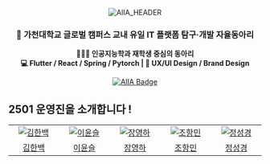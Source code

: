 <p align="center">
    <img src="https://github.com/user-attachments/assets/2c50d376-15f7-49df-ab4f-616ef0703319" alt="AIIA_HEADER">

</p>

<h3 align="center">🐬 가천대학교 글로벌 캠퍼스 교내 유일 IT 플랫폼 탐구·개발 자율동아리</h3>

<p align="center">
  <strong>👨🏻‍💻 인공지능학과 재학생 중심의 동아리 <br>
  💻 Flutter / React / Spring / Pytorch | 🚀 UX/UI Design / Brand Design</strong>
</p>

<p align="center">
  <a href="https://new.aiia-gcu.com" target="_blank">
    <img src="https://img.shields.io/badge/AIIA Main Homepage-292929?style=for-the-badge&logo=React&logoColor=white" alt="AIIA Badge">
  </a>
</p>

## 2501 운영진을 소개합니다 !

<table>
  <tr>
    <td align="center" width="150px">
      <a href="https://github.com/The-Martin-Kim" target="_blank">
        <img src="https://github.com/The-Martin-Kim.png?size=230" alt="김한백" />
      </a>
    </td>
      <td align="center" width="150px">
      <a href="https://github.com/941-life" target="_blank">
        <img src="https://github.com/941-life.png?size=230" alt="이윤슬" />
      </a>
    </td>
    <td align="center" width="150px">
      <a href="https://github.com/kanade012" target="_blank">
        <img src="https://github.com/kanade012.png?size=230" alt="장영하" />
      </a>
    </td>
    <td align="center" width="150px">
      <a href="https://github.com/hangmin3320" target="_blank">
        <img src="https://github.com/hangmin3320.png?size=230" alt="조항민" />
      </a>
    </td>
    <td align="center" width="150px">
      <a href="https://github.com/bibleme" target="_blank">
        <img src="https://github.com/bibleme.png?size=230" alt="정성경" />
      </a>
    </td>
    
  </tr>
  <tr>
    <td align="center">
      <a href="https://github.com/The-Martin-Kim" target="_blank">
        김한백
      </a>
    </td>
    <td align="center">
      <a href="https://github.com/941-life" target="_blank">
        이윤슬
      </a>
    </td>
    <td align="center">
      <a href="https://github.com/kanade012" target="_blank">
        장영하
      </a>
    </td>
   <td align="center">
      <a href="https://github.com/hangmin3320" target="_blank">
        조항민
      </a>
    </td>
   <td align="center">
      <a href="https://github.com/bibleme" target="_blank">
        정성경
      </a>
    </td>
  </tr>
</table>
